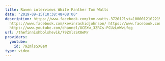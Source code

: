 ```yaml
---
title: Raven interviews White Panther Tom Watts
date: "2019-09-15T10:38:48+08:00"
description: https://www.facebook.com/tom.watts.37201?lst=100001210221532%3A100001848898244%3A1492298467
  https://www.facebook.com/kevinrashidjohnson/ https://www.facebook.com/NewEnglandANTIFA/
  https://www.youtube.com/channel/UCEXw_3ZRCs-PCUzLmWvifqg
url: /thefinnishbolshevik/79ZmlsSX8eM/
providers:
  youtube:
    id: 79ZmlsSX8eM
type: video
---
```

